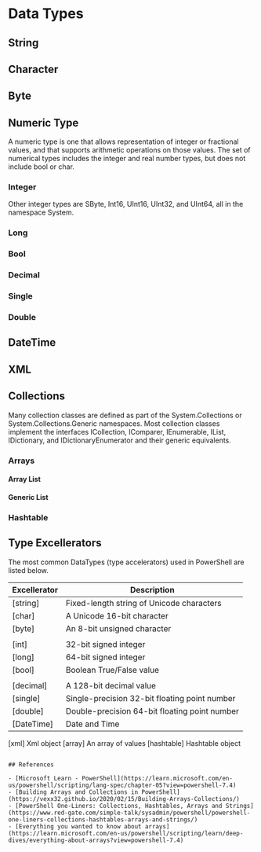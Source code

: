 # Data Types

## String

## Character

## Byte

## Numeric Type

A numeric type is one that allows representation of integer or fractional values, and that supports arithmetic operations on those values. The set of numerical types includes the integer and real number types, but does not include bool or char.

### Integer

Other integer types are SByte, Int16, UInt16, UInt32, and UInt64, all in the namespace System.

### Long

### Bool

### Decimal

### Single

### Double

## DateTime

## XML

## Collections

Many collection classes are defined as part of the System.Collections or System.Collections.Generic namespaces. Most collection classes implement the interfaces ICollection, IComparer, IEnumerable, IList, IDictionary, and IDictionaryEnumerator and their generic equivalents.

### Arrays

#### Array List

#### Generic List

### Hashtable

## Type Excellerators

The most common DataTypes (type accelerators) used in PowerShell are listed below.

|Excellerator | Description                                  |
|-------------|----------------------------------------------|
| [string]    | Fixed-length string of Unicode characters    |
| [char]      | A Unicode 16-bit character                   |
| [byte]      | An 8-bit unsigned character                  |
|             |                                              |
| [int]       | 32-bit signed integer                        |
| [long]      | 64-bit signed integer                        |
| [bool]      | Boolean True/False value                     |
|             |                                              |
| [decimal]   | A 128-bit decimal value                      |
| [single]    | Single-precision 32-bit floating point number|
| [double]    | Double-precision 64-bit floating point number|
| [DateTime]  |  Date and Time                               |

 [xml]       Xml object
 [array]     An array of values
 [hashtable] Hashtable object
 ```

## References

- [Microsoft Learn - PowerShell](https://learn.microsoft.com/en-us/powershell/scripting/lang-spec/chapter-05?view=powershell-7.4)
- [Building Arrays and Collections in PowerShell](https://vexx32.github.io/2020/02/15/Building-Arrays-Collections/)
- [PowerShell One-Liners: Collections, Hashtables, Arrays and Strings](https://www.red-gate.com/simple-talk/sysadmin/powershell/powershell-one-liners-collections-hashtables-arrays-and-strings/)
- [Everything you wanted to know about arrays](https://learn.microsoft.com/en-us/powershell/scripting/learn/deep-dives/everything-about-arrays?view=powershell-7.4)